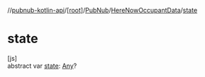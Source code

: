 //[pubnub-kotlin-api](../../../../index.md)/[[root]](../../index.md)/[PubNub](../index.md)/[HereNowOccupantData](index.md)/[state](state.md)

# state

[js]\
abstract var [state](state.md): [Any](https://kotlinlang.org/api/core/kotlin-stdlib/kotlin/-any/index.html)?
